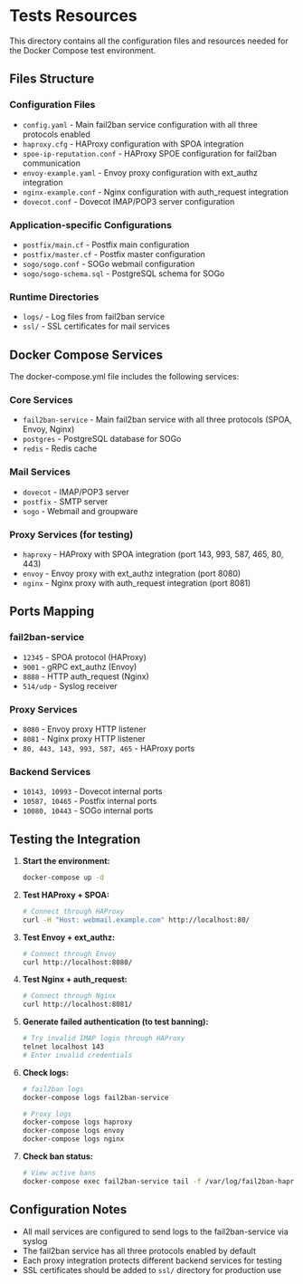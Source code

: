 # Tests Resources

This directory contains all the configuration files and resources needed for the Docker Compose test environment.

## Files Structure

### Configuration Files
- `config.yaml` - Main fail2ban service configuration with all three protocols enabled
- `haproxy.cfg` - HAProxy configuration with SPOA integration
- `spoe-ip-reputation.conf` - HAProxy SPOE configuration for fail2ban communication
- `envoy-example.yaml` - Envoy proxy configuration with ext_authz integration
- `nginx-example.conf` - Nginx configuration with auth_request integration
- `dovecot.conf` - Dovecot IMAP/POP3 server configuration

### Application-specific Configurations
- `postfix/main.cf` - Postfix main configuration
- `postfix/master.cf` - Postfix master configuration
- `sogo/sogo.conf` - SOGo webmail configuration
- `sogo/sogo-schema.sql` - PostgreSQL schema for SOGo

### Runtime Directories
- `logs/` - Log files from fail2ban service
- `ssl/` - SSL certificates for mail services

## Docker Compose Services

The docker-compose.yml file includes the following services:

### Core Services
- `fail2ban-service` - Main fail2ban service with all three protocols (SPOA, Envoy, Nginx)
- `postgres` - PostgreSQL database for SOGo
- `redis` - Redis cache

### Mail Services
- `dovecot` - IMAP/POP3 server
- `postfix` - SMTP server
- `sogo` - Webmail and groupware

### Proxy Services (for testing)
- `haproxy` - HAProxy with SPOA integration (port 143, 993, 587, 465, 80, 443)
- `envoy` - Envoy proxy with ext_authz integration (port 8080)
- `nginx` - Nginx proxy with auth_request integration (port 8081)

## Ports Mapping

### fail2ban-service
- `12345` - SPOA protocol (HAProxy)
- `9001` - gRPC ext_authz (Envoy)
- `8888` - HTTP auth_request (Nginx)
- `514/udp` - Syslog receiver

### Proxy Services
- `8080` - Envoy proxy HTTP listener
- `8081` - Nginx proxy HTTP listener
- `80, 443, 143, 993, 587, 465` - HAProxy ports

### Backend Services
- `10143, 10993` - Dovecot internal ports
- `10587, 10465` - Postfix internal ports
- `10080, 10443` - SOGo internal ports

## Testing the Integration

1. **Start the environment:**
   ```bash
   docker-compose up -d
   ```

2. **Test HAProxy + SPOA:**
   ```bash
   # Connect through HAProxy
   curl -H "Host: webmail.example.com" http://localhost:80/
   ```

3. **Test Envoy + ext_authz:**
   ```bash
   # Connect through Envoy
   curl http://localhost:8080/
   ```

4. **Test Nginx + auth_request:**
   ```bash
   # Connect through Nginx
   curl http://localhost:8081/
   ```

5. **Generate failed authentication (to test banning):**
   ```bash
   # Try invalid IMAP login through HAProxy
   telnet localhost 143
   # Enter invalid credentials
   ```

6. **Check logs:**
   ```bash
   # fail2ban logs
   docker-compose logs fail2ban-service

   # Proxy logs
   docker-compose logs haproxy
   docker-compose logs envoy
   docker-compose logs nginx
   ```

7. **Check ban status:**
   ```bash
   # View active bans
   docker-compose exec fail2ban-service tail -f /var/log/fail2ban-haproxy/app.log
   ```

## Configuration Notes

- All mail services are configured to send logs to the fail2ban-service via syslog
- The fail2ban service has all three protocols enabled by default
- Each proxy integration protects different backend services for testing
- SSL certificates should be added to `ssl/` directory for production use